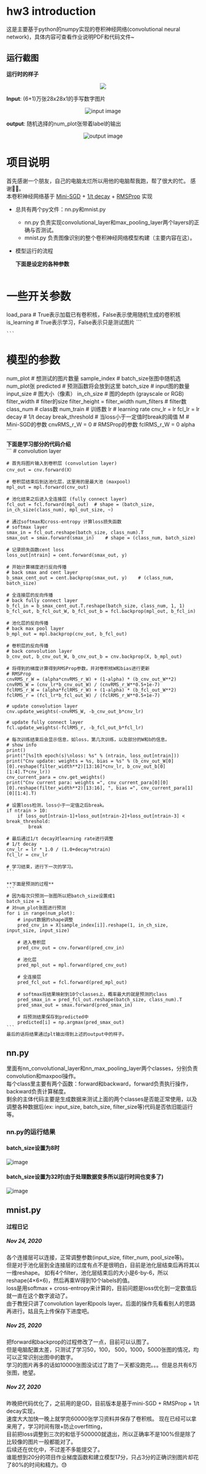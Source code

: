 # hw3 introduction
这是主要基于python的numpy实现的卷积神经网络(convolutional neural network)，具体内容可查看作业说明PDF和代码文件~  


## 运行截图  
**运行时的样子**
<div  align="center">    
    <img src="https://github.com/Lin-CX/deep-learning/blob/main/hw3-convolutionalNeuralNetword/运行时的样子.png" align=center />
</div> 

**Input**: (6+1)万张28x28x1的手写数字图片
<div  align="center">    
    <img src="https://github.com/Lin-CX/deep-learning/blob/main/hw3-convolutionalNeuralNetword/input_ex.png" alt="input image" align=center />
</div>  

**output**: 随机选择的num_plot张带着label的输出
<div  align="center">    
    <img src="https://github.com/Lin-CX/deep-learning/blob/main/hw3-convolutionalNeuralNetword/output_ex.png" alt="output image" align=center />
</div>

# 项目说明
首先感谢一个朋友，自己的电脑太烂所以用他的电脑帮我跑，帮了很大的忙。 感谢🦀🦀。  
本卷积神经网络基于 [Mini-SGD](https://en.wikipedia.org/wiki/Stochastic_gradient_descent) + [1/t decay](https://www.jianshu.com/p/d8222a84613c) + [RMSProp](https://zhuanlan.zhihu.com/p/79981927) 实现
* 总共有两个py文件：nn.py和mnist.py   
    * nn.py 负责实现convolutional_layer和max_pooling_layer两个layers的正确与否测试。  
    * mnist.py 负责图像识别的整个卷积神经网络模型构建（主要内容在这）。  
    
    
* 模型运行的流程  

    **下面是设定的各种参数**  
    ```
# 一些开关参数
load_para           # True表示加载已有卷积核，False表示使用随机生成的卷积核
is_learning         # True表示学习，False表示只是测试图片
    ```  

    ```
# 模型的参数
num_plot            # 想测试的图片数量
sample_index        # batch_size张图中随机选num_plot张
predicted           # 预测函数将会放到这里
batch_size          # input图的数量
input_size          # 图大小（像素）
in_ch_size          # 图的depth (grayscale or RGB)
filter_width        # filter的size
filter_height = filter_width
num_filters         # filter数
class_num           # class数
num_train           # 训练数
lr                  # learning rate
cnv_lr = lr
fcl_lr = lr
decay               # 1/t decay
break_threshold     # 当loss小于一定值时break的阈值
M                   # Mini-SGD的参数
cnvRMS_r_W = 0      # RMSProp的参数
fclRMS_r_W = 0
alpha
    ```  
    
 **下面是学习部分的代码介绍**  
    ```
    # convolution layer
    
    # 首先将图片输入到卷积层 (convolution layer)
    cnv_out = cnv.forward(X）

    # 卷积层结束后到达池化层，这里用的是最大池 (maxpool)
    mpl_out = mpl.forward(cnv_out)

    # 池化结束之后进入全连接层 (fully connect layer)
    fcl_out = fcl.forward(mpl_out)  # shape = (batch_size, in_ch_size(class_num), mpl_out_size, ~)

    # 通过softmax和cross-entropy 计算loss损失函数
    # softmax layer
    smax_in = fcl_out.reshape(batch_size, class_num).T
    smax_out = smax.forward(smax_in)    # shape = (class_num, batch_size)

    # 记录损失函数cent loss
    loss_out[ntrain] = cent.forward(smax_out, y)

    # 开始计算梯度进行反向传播
    # back smax and cent layer
    b_smax_cent_out = cent.backprop(smax_out, y)    # (class_num, batch_size)

    # 全连接层的反向传播
    # back fully connect layer
    b_fcl_in = b_smax_cent_out.T.reshape(batch_size, class_num, 1, 1)
    b_fcl_out, b_fcl_out_W, b_fcl_out_b = fcl.backprop(mpl_out, b_fcl_in)

    # 池化层的反向传播
    # back max pool layer
    b_mpl_out = mpl.backprop(cnv_out, b_fcl_out)

    # 卷积层的反向传播
    # back convolution layer
    b_cnv_out, b_cnv_out_W, b_cnv_out_b = cnv.backprop(X, b_mpl_out)

    # 将得到的梯度计算得到RMSProp参数，并对卷积核W和bias进行更新
    # RMSProp
    cnvRMS_r_W = (alpha*cnvRMS_r_W) + (1-alpha) * (b_cnv_out_W**2)
    cnvRMS_W = (cnv_lr*b_cnv_out_W) / (cnvRMS_r_W**0.5+1e-7)
    fclRMS_r_W = (alpha*fclRMS_r_W) + (1-alpha) * (b_fcl_out_W**2)
    fclRMS_r = (fcl_lr*b_fcl_out_W) / (fclRMS_r_W**0.5+1e-7)

    # update convolution layer
    cnv.update_weights(-cnvRMS_W, -b_cnv_out_b*cnv_lr)

    # update fully connect layer
    fcl.update_weights(-fclRMS_r, -b_fcl_out_b*fcl_lr)

    # 每次训练结束后会显示信息，如loss，第几次训练，以及部分的W和b的信息。
    # show info
    print()
    print("[%s]th epoch(s)\nloss: %s" % (ntrain, loss_out[ntrain]))
    print("Cnv update: weights = %s, bias = %s" % (b_cnv_out_W[0][0].reshape(filter_width**2)[13:16]*cnv_lr, b_cnv_out_b[0][1:4].T*cnv_lr))
    cnv_current_para = cnv.get_weights()
    print("Cnv current para: weights =", cnv_current_para[0][0][0].reshape(filter_width**2)[13:16], ", bias =", cnv_current_para[1][0][1:4].T)

    # 设置loss检测，loss小于一定值之后break。
    if ntrain > 10:
        if loss_out[ntrain-1]+loss_out[ntrain-2]+loss_out[ntrain-3] < break_threshold:
            break

    # 最后通过1/t decay对learning rate进行调整
    # 1/t decay
    cnv_lr = lr * 1.0 / (1.0+decay*ntrain)
    fcl_lr = cnv_lr
    
    # 学习结束，进行下一次的学习。
    ```  
    
    **下面是预测的过程**  
    ```
    # 因为每次只预测一张图所以把batch_size设置成1
    batch_size = 1
    # 对num_plot张图进行预测
    for i in range(num_plot):
        # input数据的shape调整
        pred_cnv_in = X[sample_index[i]].reshape(1, in_ch_size, input_size, input_size)
        
        # 进入卷积层
        pred_cnv_out = cnv.forward(pred_cnv_in)
        
        # 池化层
        pred_mpl_out = mpl.forward(pred_cnv_out)
    
        # 全连接层
        pred_fcl_out = fcl.forward(pred_mpl_out)
    
        # softmax将结果映射到10个classes上，概率最大的就是预测的class
        pred_smax_in = pred_fcl_out.reshape(batch_size, class_num).T
        pred_smax_out = smax.forward(pred_smax_in)
    
        # 将预测结果保存到predicted中
        predicted[i] = np.argmax(pred_smax_out)
    ```  
    最后的话将结果通过plt输出得到上述的output中的样子。


## nn.py  
里面有nn_convolutional_layer和nn_max_pooling_layer两个classes，分别负责convolution和maxpool操作。  
每个class里主要有两个函数：forward和backward，forward负责执行操作，backward负责计算梯度。  
剩余的主体代码主要是生成数据来测试上面的两个classes是否能正常使用，以及调整各种数据后(ex: input_size, batch_size, filter_size等)代码是否依旧能运行等。  

### nn.py的运行结果  
#### batch_size设置为8时  
![image](https://github.com/Lin-CX/deep-learning/blob/main/hw3-convolutionalNeuralNetword/nnResult1.png)  
#### batch_size设置为32时(由于处理数据变多所以运行时间也变多了)  
![image](https://github.com/Lin-CX/deep-learning/blob/main/hw3-convolutionalNeuralNetword/nnResult2.png)
  
  
## mnist.py  

#### 过程日记

##### Nov 24, 2020  
各个连接层可以连接，正常调整参数(input_size, filter_num, pool_size等)。  
但是对于池化层到全连接层的过度有点不是很明白，目前是池化层结束后再将其以一维reshape。
如有4个filter，池化层结束后的大小是6-by-6，所以reshape(4×6×6)，然后再乘W得到10个labels的值。  
loss是用softmax + cross-entropy来计算的，目前问题是loss优化到一定数值后就一直在这个数字波动了。  
由于教授只讲了convolution layer和pools layer。后面的操作先看看别人的思路再进行。姑且先上传保存下进度吧。  
  
##### Nov 25, 2020
把forward和backprop的过程修改了一点，目前可以认图了。  
但是电脑配置太差，只测试了学习50，100， 500，1000，5000张图的情况，均可以正常识别出图中的数字。  
学习的图片再多的话如10000张图没试过了跑了一天都没跑完。。。但是总共有6万张图，绝望。

##### Nov 27, 2020
昨晚把代码优化了，之前用的是GD，目前版本是基于mini-SGD + RMSProp + 1/t decay实现，  
速度大大加快一晚上就学完60000张学习资料并保存了卷积核。
现在已经可以拿来用了，学习时间有限+防止overfitting，  
目前把loss调整到三次的和低于500000就退出，所以正确率不是100%但是除了比较像的图片一般都能对了。  
后续还在优化中，不过差不多能提交了。  
谁能想到20分的项目作业梯度函数和建立模型17分，只占3分的正确识别图片却花了80%的时间和精力。😓